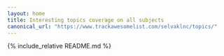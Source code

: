 ```yaml
---
layout: home
title: Interesting topics coverage on all subjects
canonical_url: "https://www.trackawesomelist.com/selvaklnc/topics/"
---
```


{% include_relative README.md %}
